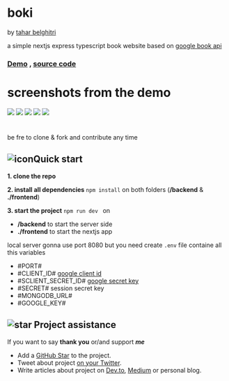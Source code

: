 # boki

by [tahar belghitri](https://dz.linkedin.com/in/tahar-belghitri-3a182a199)

a simple nextjs express typescript book website based on [google book api](https://developers.google.com/books/docs/v1/using)

### [Demo](http) , [source code](https://github.com/TaharBelghitriDz/boki)

# screenshots from the demo

![](https://i.postimg.cc/V6DyF2jz/Screenshot-from-2022-09-11-14-14-30.png)
![](https://i.postimg.cc/JhFY4mcD/Screenshot-from-2022-09-11-14-14-10.png)
![](https://i.postimg.cc/SQcjV3ch/Screenshot-from-2022-09-11-14-13-55.png)
![](https://i.postimg.cc/XJcN62dP/Screenshot-from-2022-09-11-14-15-57.png)
![](https://i.postimg.cc/VLrmsHWh/Screenshot-from-2022-09-11-14-15-37.png)

#

be fre to clone & fork and contribute any time

## ![icon](https://github.githubassets.com/images/icons/emoji/unicode/1f680.png)Quick start

**1. clone the repo**

**2. install all dependencies** `npm install` on both folders (**/backend** & **./frontend**)

**3. start the project** `npm run dev ` on

- **/backend** to start the server side
- **./frontend** to start the nextjs app

local server gonna use port 8080 but you need create `.env` file containe all this variables

- #PORT#
- #CLIENT_ID# [google client id](https://console.cloud.google.com/apis/dashboard)
- #SCLIENT_SECRET_ID# [google secret key](https://console.cloud.google.com/apis/dashboard)
- #SECRET# session secret key
- #MONGODB_URL#
- #GOOGLE_KEY#

## ![star](https://github.githubassets.com/images/icons/emoji/unicode/2b50.png) Project assistance

If you want to say **thank you** or/and support **_me_**

- Add a [GitHub Star](https://github.com/yesoreyeram/grafana-infinity-datasource) to the project.
- Tweet about project [on your Twitter](https://twitter.com/intent/tweet?text=Checkout%20this%20cool%20%23grafana%20datasource%20%40grafanainfinity.%20%0A%0ALiterally,%20get%20your%20data%20from%20anywhere%20into%20%23grafana.%20JSON,%20CSV,%20XML,%20GraphQL,%20OAuth2,%20RSS%20feed,%20%23kubernetes,%20%23azure,%20%23aws,%20%23gcp%20and%20more%20stuff.%0A%0Ahttps%3A//yesoreyeram.github.io/grafana-infinity-datasource%0A).
- Write articles about project on [Dev.to](https://dev.to/), [Medium](https://medium.com/) or personal blog.
